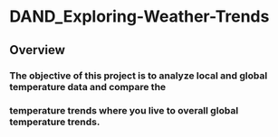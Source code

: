 # DAND_Exploring-Weather-Trends
## Overview
### The objective of this project is to analyze local and global temperature data and compare the 
### temperature trends where you live to overall global temperature trends.
